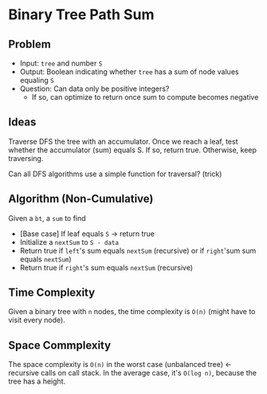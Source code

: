 # Binary Tree Path Sum

## Problem

- Input: `tree` and number `S`
- Output: Boolean indicating whether `tree` has a sum of node values equaling `S`
- Question: Can data only be positive integers?
  - If so, can optimize to return once sum to compute becomes negative

## Ideas

Traverse DFS the tree with an accumulator. Once we reach a leaf, test whether the accumulator (sum) equals S. If so, return true. Otherwise, keep traversing.

Can all DFS algorithms use a simple function for traversal? (trick)

## Algorithm (Non-Cumulative)

Given a `bt`, a `sum` to find
- [Base case] If leaf equals `S` -> return true
- Initialize a `nextSum` to `S - data`
- Return true if `left`'s sum equals `nextSum` (recursive) or if `right`'sum sum equals `nextSum`)
 - Return true if `right`'s sum equals `nextSum` (recursive)

## Time Complexity

Given a binary tree with `n` nodes, the time complexity is `O(n)` (might have to visit every node).

## Space Commplexity

The space complexity is `O(n)` in the worst case (unbalanced tree) <- recursive calls on call stack. In the average case, it's `O(log n)`, because the tree has a height.